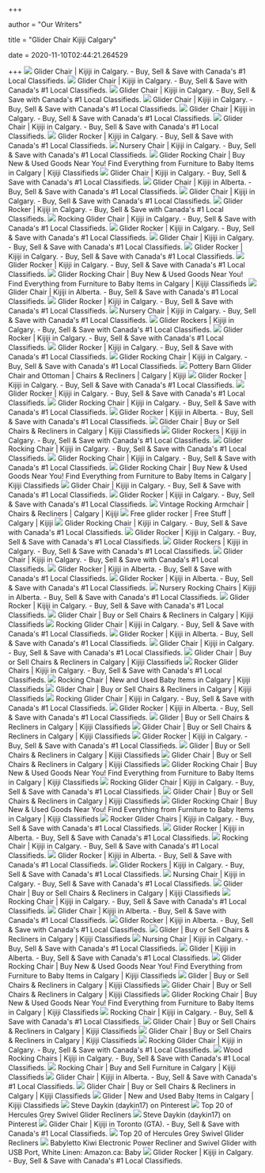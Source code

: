 +++
        
author = "Our Writers"
        
title = "Glider Chair Kijiji Calgary"
        
date = 2020-11-10T02:44:21.264529
        
+++
[ ![](https://i.ebayimg.com/images/g/~iAAAOSwbCRfpz5m/s-l200.jpg)](https://i.ebayimg.com/images/g/~iAAAOSwbCRfpz5m/s-l200.jpg) Glider Chair | Kijiji in Calgary. - Buy, Sell & Save with Canada's #1 Local  Classifieds.
[ ![](https://i.ebayimg.com/images/g/6N4AAOSwtCBfo2pl/s-l200.jpg)](https://i.ebayimg.com/images/g/6N4AAOSwtCBfo2pl/s-l200.jpg) Glider Chair | Kijiji in Calgary. - Buy, Sell & Save with Canada's #1 Local  Classifieds.
[ ![](https://i.ebayimg.com/images/g/gvEAAOSwQJlfli4J/s-l200.jpg)](https://i.ebayimg.com/images/g/gvEAAOSwQJlfli4J/s-l200.jpg) Glider Chair | Kijiji in Calgary. - Buy, Sell & Save with Canada's #1 Local  Classifieds.
[ ![](https://i.ebayimg.com/images/g/Q54AAOSwxSNfpsRM/s-l200.jpg)](https://i.ebayimg.com/images/g/Q54AAOSwxSNfpsRM/s-l200.jpg) Glider Chair | Kijiji in Calgary. - Buy, Sell & Save with Canada's #1 Local  Classifieds.
[ ![](https://i.ebayimg.com/images/g/zR0AAOSw0PtfmXYx/s-l200.jpg)](https://i.ebayimg.com/images/g/zR0AAOSw0PtfmXYx/s-l200.jpg) Glider Chair | Kijiji in Calgary. - Buy, Sell & Save with Canada's #1 Local  Classifieds.
[ ![](https://i.ebayimg.com/images/g/TRAAAOSwSdFfnhqI/s-l200.jpg)](https://i.ebayimg.com/images/g/TRAAAOSwSdFfnhqI/s-l200.jpg) Glider Chair | Kijiji in Calgary. - Buy, Sell & Save with Canada's #1 Local  Classifieds.
[ ![](https://i.ebayimg.com/images/g/BR0AAOSwI51fjfHm/s-l200.jpg)](https://i.ebayimg.com/images/g/BR0AAOSwI51fjfHm/s-l200.jpg) Glider Rocker | Kijiji in Calgary. - Buy, Sell & Save with Canada's #1  Local Classifieds.
[ ![](https://i.ebayimg.com/images/g/UMEAAOSw2P9fApjm/s-l200.jpg)](https://i.ebayimg.com/images/g/UMEAAOSw2P9fApjm/s-l200.jpg) Nursery Chair | Kijiji in Calgary. - Buy, Sell & Save with Canada's #1  Local Classifieds.
[ ![](https://i.ebayimg.com/images/g/F1oAAOSwmf5e4XRr/s-l200.jpg)](https://i.ebayimg.com/images/g/F1oAAOSwmf5e4XRr/s-l200.jpg) Glider Rocking Chair | Buy New & Used Goods Near You! Find Everything from  Furniture to Baby Items in Calgary | Kijiji Classifieds
[ ![](https://i.ebayimg.com/images/g/mVIAAOSwHbpfnaTm/s-l200.jpg)](https://i.ebayimg.com/images/g/mVIAAOSwHbpfnaTm/s-l200.jpg) Glider Chair | Kijiji in Calgary. - Buy, Sell & Save with Canada's #1 Local  Classifieds.
[ ![](https://i.ebayimg.com/images/g/VEoAAOSwd7RfqIXx/s-l200.jpg)](https://i.ebayimg.com/images/g/VEoAAOSwd7RfqIXx/s-l200.jpg) Glider Chair | Kijiji in Alberta. - Buy, Sell & Save with Canada's #1 Local  Classifieds.
[ ![](https://i.ebayimg.com/images/g/NQEAAOSwOMxflx4n/s-l200.jpg)](https://i.ebayimg.com/images/g/NQEAAOSwOMxflx4n/s-l200.jpg) Glider Chair | Kijiji in Calgary. - Buy, Sell & Save with Canada's #1 Local  Classifieds.
[ ![](https://i.ebayimg.com/images/g/LFUAAOSwLwhfPGYS/s-l200.jpg)](https://i.ebayimg.com/images/g/LFUAAOSwLwhfPGYS/s-l200.jpg) Glider Rocker | Kijiji in Calgary. - Buy, Sell & Save with Canada's #1  Local Classifieds.
[ ![](https://i.ebayimg.com/00/s/MTIwMFgxNjAw/z/Q7YAAOSwjThdmJwn/$_35.JPG)](https://i.ebayimg.com/00/s/MTIwMFgxNjAw/z/Q7YAAOSwjThdmJwn/$_35.JPG) Rocking Glider Chair | Kijiji in Calgary. - Buy, Sell & Save with Canada's  #1 Local Classifieds.
[ ![](https://i.ebayimg.com/images/g/TsAAAOSwxzxfmcNJ/s-l200.jpg)](https://i.ebayimg.com/images/g/TsAAAOSwxzxfmcNJ/s-l200.jpg) Glider Rocker | Kijiji in Calgary. - Buy, Sell & Save with Canada's #1  Local Classifieds.
[ ![](https://i.ebayimg.com/images/g/SCUAAOSwVyhfj6kP/s-l200.jpg)](https://i.ebayimg.com/images/g/SCUAAOSwVyhfj6kP/s-l200.jpg) Glider Chair | Kijiji in Calgary. - Buy, Sell & Save with Canada's #1 Local  Classifieds.
[ ![](https://i.ebayimg.com/images/g/WZsAAOSwsnBfgwY~/s-l200.jpg)](https://i.ebayimg.com/images/g/WZsAAOSwsnBfgwY~/s-l200.jpg) Glider Rocker | Kijiji in Calgary. - Buy, Sell & Save with Canada's #1  Local Classifieds.
[ ![](https://i.ebayimg.com/images/g/6J0AAOSw6ntfSCli/s-l200.jpg)](https://i.ebayimg.com/images/g/6J0AAOSw6ntfSCli/s-l200.jpg) Glider Rocker | Kijiji in Calgary. - Buy, Sell & Save with Canada's #1  Local Classifieds.
[ ![](https://i.ebayimg.com/images/g/KFsAAOSwCdRe4us4/s-l200.jpg)](https://i.ebayimg.com/images/g/KFsAAOSwCdRe4us4/s-l200.jpg) Glider Rocking Chair | Buy New & Used Goods Near You! Find Everything from  Furniture to Baby Items in Calgary | Kijiji Classifieds
[ ![](https://i.ebayimg.com/images/g/JWQAAOSwC~VfmvVF/s-l200.jpg)](https://i.ebayimg.com/images/g/JWQAAOSwC~VfmvVF/s-l200.jpg) Glider Chair | Kijiji in Alberta. - Buy, Sell & Save with Canada's #1 Local  Classifieds.
[ ![](https://i.ebayimg.com/images/g/ypAAAOSw3zJfpKPw/s-l200.jpg)](https://i.ebayimg.com/images/g/ypAAAOSw3zJfpKPw/s-l200.jpg) Glider Rocker | Kijiji in Calgary. - Buy, Sell & Save with Canada's #1  Local Classifieds.
[ ![](https://i.ebayimg.com/images/g/7JsAAOSwKjRfAjFK/s-l200.jpg)](https://i.ebayimg.com/images/g/7JsAAOSwKjRfAjFK/s-l200.jpg) Nursery Chair | Kijiji in Calgary. - Buy, Sell & Save with Canada's #1  Local Classifieds.
[ ![](https://i.ebayimg.com/images/g/Lu4AAOSwF9FfSns8/s-l200.jpg)](https://i.ebayimg.com/images/g/Lu4AAOSwF9FfSns8/s-l200.jpg) Glider Rockers | Kijiji in Calgary. - Buy, Sell & Save with Canada's #1  Local Classifieds.
[ ![](https://i.ebayimg.com/images/g/pp0AAOSw7kRfjHer/s-l200.jpg)](https://i.ebayimg.com/images/g/pp0AAOSw7kRfjHer/s-l200.jpg) Glider Rocker | Kijiji in Calgary. - Buy, Sell & Save with Canada's #1  Local Classifieds.
[ ![](https://i.ebayimg.com/images/g/I0cAAOSwvChfdLoA/s-l200.jpg)](https://i.ebayimg.com/images/g/I0cAAOSwvChfdLoA/s-l200.jpg) Glider Rocker | Kijiji in Calgary. - Buy, Sell & Save with Canada's #1  Local Classifieds.
[ ![](https://i.ebayimg.com/images/g/meoAAOSwk-BfjG5c/s-l200.jpg)](https://i.ebayimg.com/images/g/meoAAOSwk-BfjG5c/s-l200.jpg) Glider Rocking Chair | Kijiji in Calgary. - Buy, Sell & Save with Canada's  #1 Local Classifieds.
[ ![](https://i.ebayimg.com/00/s/Mzk3WDQ1MA==/z/TPUAAOSwW~hfqHyU/$_20.PNG)](https://i.ebayimg.com/00/s/Mzk3WDQ1MA==/z/TPUAAOSwW~hfqHyU/$_20.PNG) Pottery Barn Glider Chair and Ottoman | Chairs & Recliners | Calgary |  Kijiji
[ ![](https://i.ebayimg.com/images/g/ByEAAOSw-2JfI0LP/s-l200.jpg)](https://i.ebayimg.com/images/g/ByEAAOSw-2JfI0LP/s-l200.jpg) Glider Rocker | Kijiji in Calgary. - Buy, Sell & Save with Canada's #1  Local Classifieds.
[ ![](https://i.ebayimg.com/images/g/HVQAAOSwU8Rem5ye/s-l200.jpg)](https://i.ebayimg.com/images/g/HVQAAOSwU8Rem5ye/s-l200.jpg) Glider Rocker | Kijiji in Calgary. - Buy, Sell & Save with Canada's #1  Local Classifieds.
[ ![](https://i.ebayimg.com/images/g/U-sAAOSwAadfgi2S/s-l200.jpg)](https://i.ebayimg.com/images/g/U-sAAOSwAadfgi2S/s-l200.jpg) Glider Rocking Chair | Kijiji in Calgary. - Buy, Sell & Save with Canada's  #1 Local Classifieds.
[ ![](https://i.ebayimg.com/images/g/~XcAAOSwd0dfjLUO/s-l200.jpg)](https://i.ebayimg.com/images/g/~XcAAOSwd0dfjLUO/s-l200.jpg) Glider Rocker | Kijiji in Alberta. - Buy, Sell & Save with Canada's #1  Local Classifieds.
[ ![](https://i.ebayimg.com/images/g/-aUAAOSweZhfMr1y/s-l200.jpg)](https://i.ebayimg.com/images/g/-aUAAOSweZhfMr1y/s-l200.jpg) Glider Chair | Buy or Sell Chairs & Recliners in Calgary | Kijiji  Classifieds
[ ![](https://i.ebayimg.com/images/g/81YAAOSwrk5fejuZ/s-l200.jpg)](https://i.ebayimg.com/images/g/81YAAOSwrk5fejuZ/s-l200.jpg) Glider Rockers | Kijiji in Calgary. - Buy, Sell & Save with Canada's #1  Local Classifieds.
[ ![](https://i.ebayimg.com/images/g/IAgAAOSwNTpfKeAa/s-l200.jpg)](https://i.ebayimg.com/images/g/IAgAAOSwNTpfKeAa/s-l200.jpg) Glider Rocking Chair | Kijiji in Calgary. - Buy, Sell & Save with Canada's  #1 Local Classifieds.
[ ![](https://i.ebayimg.com/images/g/0VsAAOSwe5FfJvGL/s-l200.jpg)](https://i.ebayimg.com/images/g/0VsAAOSwe5FfJvGL/s-l200.jpg) Glider Rocking Chair | Kijiji in Calgary. - Buy, Sell & Save with Canada's  #1 Local Classifieds.
[ ![](https://i.ebayimg.com/images/g/FocAAOSwPWtcSBB2/s-l200.jpg)](https://i.ebayimg.com/images/g/FocAAOSwPWtcSBB2/s-l200.jpg) Glider Rocking Chair | Buy New & Used Goods Near You! Find Everything from  Furniture to Baby Items in Calgary | Kijiji Classifieds
[ ![](https://i.ebayimg.com/images/g/j20AAOSwPk5fpL85/s-l200.jpg)](https://i.ebayimg.com/images/g/j20AAOSwPk5fpL85/s-l200.jpg) Glider Chair | Kijiji in Calgary. - Buy, Sell & Save with Canada's #1 Local  Classifieds.
[ ![](https://i.ebayimg.com/images/g/LZIAAOSwh61fd5QP/s-l200.jpg)](https://i.ebayimg.com/images/g/LZIAAOSwh61fd5QP/s-l200.jpg) Glider Rocker | Kijiji in Calgary. - Buy, Sell & Save with Canada's #1  Local Classifieds.
[ ![](https://i.ebayimg.com/00/s/MTYwMFgxMjAw/z/Y5kAAOSwff1fqDl~/$_20.JPG)](https://i.ebayimg.com/00/s/MTYwMFgxMjAw/z/Y5kAAOSwff1fqDl~/$_20.JPG) Vintage Rocking Armchair | Chairs & Recliners | Calgary | Kijiji
[ ![](https://i.ebayimg.com/00/s/MTYwMFgxMjAw/z/zYYAAOSwPZhfqGBC/$_27.JPG)](https://i.ebayimg.com/00/s/MTYwMFgxMjAw/z/zYYAAOSwPZhfqGBC/$_27.JPG) Free glider rocker | Free Stuff | Calgary | Kijiji
[ ![](https://i.ebayimg.com/images/g/KB4AAOSwQbFffPDO/s-l200.jpg)](https://i.ebayimg.com/images/g/KB4AAOSwQbFffPDO/s-l200.jpg) Glider Rocking Chair | Kijiji in Calgary. - Buy, Sell & Save with Canada's  #1 Local Classifieds.
[ ![](https://i.ebayimg.com/00/s/NDAwWDQwMA==/z/jYEAAOSwBthfowxW/$_2.JPG)](https://i.ebayimg.com/00/s/NDAwWDQwMA==/z/jYEAAOSwBthfowxW/$_2.JPG) Glider Rocker | Kijiji in Calgary. - Buy, Sell & Save with Canada's #1  Local Classifieds.
[ ![](https://i.ebayimg.com/images/g/IMkAAOSwoElfVS1Z/s-l200.jpg)](https://i.ebayimg.com/images/g/IMkAAOSwoElfVS1Z/s-l200.jpg) Glider Rockers | Kijiji in Calgary. - Buy, Sell & Save with Canada's #1  Local Classifieds.
[ ![](https://i.ebayimg.com/images/g/2EEAAOSw18BfjjXV/s-l200.jpg)](https://i.ebayimg.com/images/g/2EEAAOSw18BfjjXV/s-l200.jpg) Glider Chair | Kijiji in Calgary. - Buy, Sell & Save with Canada's #1 Local  Classifieds.
[ ![](https://i.ebayimg.com/images/g/0xQAAOSwyxhfjJIU/s-l200.jpg)](https://i.ebayimg.com/images/g/0xQAAOSwyxhfjJIU/s-l200.jpg) Glider Rocker | Kijiji in Alberta. - Buy, Sell & Save with Canada's #1  Local Classifieds.
[ ![](https://i.ebayimg.com/images/g/ix0AAOSwOmFfkL71/s-l200.jpg)](https://i.ebayimg.com/images/g/ix0AAOSwOmFfkL71/s-l200.jpg) Glider Rocker | Kijiji in Alberta. - Buy, Sell & Save with Canada's #1  Local Classifieds.
[ ![](https://i.ebayimg.com/images/g/zUMAAOSwUMFfAl-A/s-l200.jpg)](https://i.ebayimg.com/images/g/zUMAAOSwUMFfAl-A/s-l200.jpg) Nursery Rocking Chairs | Kijiji in Alberta. - Buy, Sell & Save with  Canada's #1 Local Classifieds.
[ ![](https://i.ebayimg.com/images/g/s2IAAOSwBLxfcPIo/s-l200.jpg)](https://i.ebayimg.com/images/g/s2IAAOSwBLxfcPIo/s-l200.jpg) Glider Rocker | Kijiji in Calgary. - Buy, Sell & Save with Canada's #1  Local Classifieds.
[ ![](https://i.ebayimg.com/images/g/ihEAAOSwjahfcm~R/s-l200.jpg)](https://i.ebayimg.com/images/g/ihEAAOSwjahfcm~R/s-l200.jpg) Glider Chair | Buy or Sell Chairs & Recliners in Calgary | Kijiji  Classifieds
[ ![](https://i.ebayimg.com/00/s/MTYwMFgxMjAx/z/NmoAAOSwb8VdftTf/$_35.JPG)](https://i.ebayimg.com/00/s/MTYwMFgxMjAx/z/NmoAAOSwb8VdftTf/$_35.JPG) Rocking Glider Chair | Kijiji in Calgary. - Buy, Sell & Save with Canada's  #1 Local Classifieds.
[ ![](https://i.ebayimg.com/images/g/uXgAAOSwgoVfe8XZ/s-l200.jpg)](https://i.ebayimg.com/images/g/uXgAAOSwgoVfe8XZ/s-l200.jpg) Glider Rocker | Kijiji in Alberta. - Buy, Sell & Save with Canada's #1  Local Classifieds.
[ ![](https://i.ebayimg.com/images/g/N~wAAOSw-yNfosRf/s-l200.jpg)](https://i.ebayimg.com/images/g/N~wAAOSw-yNfosRf/s-l200.jpg) Glider Chair | Kijiji in Calgary. - Buy, Sell & Save with Canada's #1 Local  Classifieds.
[ ![](https://i.ebayimg.com/images/g/Lw8AAOSwZMNfeLgI/s-l200.jpg)](https://i.ebayimg.com/images/g/Lw8AAOSwZMNfeLgI/s-l200.jpg) Glider Chair | Buy or Sell Chairs & Recliners in Calgary | Kijiji  Classifieds
[ ![](https://i.ebayimg.com/images/g/uowAAOSwfERfTnmK/s-l200.jpg)](https://i.ebayimg.com/images/g/uowAAOSwfERfTnmK/s-l200.jpg) Rocker Glider Chairs | Kijiji in Calgary. - Buy, Sell & Save with Canada's  #1 Local Classifieds.
[ ![](https://i.ebayimg.com/images/g/2ScAAOSwY-ZfUuJi/s-l200.jpg)](https://i.ebayimg.com/images/g/2ScAAOSwY-ZfUuJi/s-l200.jpg) Rocking Chair | New and Used Baby Items in Calgary | Kijiji Classifieds
[ ![](https://i.ebayimg.com/images/g/4IUAAOSw2TFfJIzg/s-l200.jpg)](https://i.ebayimg.com/images/g/4IUAAOSw2TFfJIzg/s-l200.jpg) Glider Chair | Buy or Sell Chairs & Recliners in Calgary | Kijiji  Classifieds
[ ![](https://i.ebayimg.com/00/s/MzIwWDI0MA==/z/D-EAAOSwn0pdaBEV/$_35.JPG)](https://i.ebayimg.com/00/s/MzIwWDI0MA==/z/D-EAAOSwn0pdaBEV/$_35.JPG) Rocking Glider Chair | Kijiji in Calgary. - Buy, Sell & Save with Canada's  #1 Local Classifieds.
[ ![](https://i.ebayimg.com/images/g/JN4AAOSwMXxfhOhl/s-l200.jpg)](https://i.ebayimg.com/images/g/JN4AAOSwMXxfhOhl/s-l200.jpg) Glider Rocker | Kijiji in Alberta. - Buy, Sell & Save with Canada's #1  Local Classifieds.
[ ![](https://i.ebayimg.com/images/g/9WkAAOSwDShfjl7o/s-l200.jpg)](https://i.ebayimg.com/images/g/9WkAAOSwDShfjl7o/s-l200.jpg) Glider | Buy or Sell Chairs & Recliners in Calgary | Kijiji Classifieds
[ ![](https://i.ebayimg.com/images/g/GUMAAOSwcjdfeKkG/s-l200.jpg)](https://i.ebayimg.com/images/g/GUMAAOSwcjdfeKkG/s-l200.jpg) Glider Chair | Buy or Sell Chairs & Recliners in Calgary | Kijiji  Classifieds
[ ![](https://i.ebayimg.com/images/g/pUgAAOSwhBtfY~wj/s-l200.jpg)](https://i.ebayimg.com/images/g/pUgAAOSwhBtfY~wj/s-l200.jpg) Glider Rocker | Kijiji in Calgary. - Buy, Sell & Save with Canada's #1  Local Classifieds.
[ ![](https://i.ebayimg.com/images/g/WbEAAOSwlx9fjjrj/s-l200.jpg)](https://i.ebayimg.com/images/g/WbEAAOSwlx9fjjrj/s-l200.jpg) Glider | Buy or Sell Chairs & Recliners in Calgary | Kijiji Classifieds
[ ![](https://i.ebayimg.com/images/g/DkgAAOSw3Lxfcphn/s-l200.jpg)](https://i.ebayimg.com/images/g/DkgAAOSw3Lxfcphn/s-l200.jpg) Glider Chair | Buy or Sell Chairs & Recliners in Calgary | Kijiji  Classifieds
[ ![](https://i.ebayimg.com/images/g/yhwAAOSwimRe4lxF/s-l200.jpg)](https://i.ebayimg.com/images/g/yhwAAOSwimRe4lxF/s-l200.jpg) Glider Rocking Chair | Buy New & Used Goods Near You! Find Everything from  Furniture to Baby Items in Calgary | Kijiji Classifieds
[ ![](https://i.ebayimg.com/00/s/MTYwMFgxMjAx/z/M34AAOSwIqNddUxN/$_35.JPG)](https://i.ebayimg.com/00/s/MTYwMFgxMjAx/z/M34AAOSwIqNddUxN/$_35.JPG) Rocking Glider Chair | Kijiji in Calgary. - Buy, Sell & Save with Canada's  #1 Local Classifieds.
[ ![](https://i.ebayimg.com/images/g/TDIAAOSwANhfc6Yq/s-l200.jpg)](https://i.ebayimg.com/images/g/TDIAAOSwANhfc6Yq/s-l200.jpg) Glider Chair | Buy or Sell Chairs & Recliners in Calgary | Kijiji  Classifieds
[ ![](https://i.ebayimg.com/images/g/LqsAAOSwTyxexv8F/s-l200.jpg)](https://i.ebayimg.com/images/g/LqsAAOSwTyxexv8F/s-l200.jpg) Glider Rocking Chair | Buy New & Used Goods Near You! Find Everything from  Furniture to Baby Items in Calgary | Kijiji Classifieds
[ ![](https://i.ebayimg.com/images/g/Mi0AAOSw~ddfaXG3/s-l200.jpg)](https://i.ebayimg.com/images/g/Mi0AAOSw~ddfaXG3/s-l200.jpg) Rocker Glider Chairs | Kijiji in Calgary. - Buy, Sell & Save with Canada's  #1 Local Classifieds.
[ ![](https://i.ebayimg.com/images/g/D4IAAOSwPjxfkHPz/s-l200.jpg)](https://i.ebayimg.com/images/g/D4IAAOSwPjxfkHPz/s-l200.jpg) Glider Rocker | Kijiji in Alberta. - Buy, Sell & Save with Canada's #1  Local Classifieds.
[ ![](https://i.ebayimg.com/images/g/XfUAAOSwxvNfpwJR/s-l200.jpg)](https://i.ebayimg.com/images/g/XfUAAOSwxvNfpwJR/s-l200.jpg) Rocking Chair | Kijiji in Calgary. - Buy, Sell & Save with Canada's #1  Local Classifieds.
[ ![](https://i.ebayimg.com/images/g/XcwAAOSw83FfjKRo/s-l200.jpg)](https://i.ebayimg.com/images/g/XcwAAOSw83FfjKRo/s-l200.jpg) Glider Rocker | Kijiji in Alberta. - Buy, Sell & Save with Canada's #1  Local Classifieds.
[ ![](https://i.ebayimg.com/images/g/28oAAOSwElpeJOQF/s-l200.jpg)](https://i.ebayimg.com/images/g/28oAAOSwElpeJOQF/s-l200.jpg) Glider Rockers | Kijiji in Calgary. - Buy, Sell & Save with Canada's #1  Local Classifieds.
[ ![](https://i.ebayimg.com/images/g/RFcAAOSwBMJfdPd0/s-l200.jpg)](https://i.ebayimg.com/images/g/RFcAAOSwBMJfdPd0/s-l200.jpg) Nursing Chair | Kijiji in Calgary. - Buy, Sell & Save with Canada's #1  Local Classifieds.
[ ![](https://i.ebayimg.com/images/g/fg4AAOSw-3NfcNkL/s-l200.jpg)](https://i.ebayimg.com/images/g/fg4AAOSw-3NfcNkL/s-l200.jpg) Glider Chair | Buy or Sell Chairs & Recliners in Calgary | Kijiji  Classifieds
[ ![](https://i.ebayimg.com/images/g/iBcAAOSwVWBfqIns/s-l200.jpg)](https://i.ebayimg.com/images/g/iBcAAOSwVWBfqIns/s-l200.jpg) Rocking Chair | Kijiji in Calgary. - Buy, Sell & Save with Canada's #1  Local Classifieds.
[ ![](https://i.ebayimg.com/images/g/ZwgAAOSwqvdfmw8A/s-l200.jpg)](https://i.ebayimg.com/images/g/ZwgAAOSwqvdfmw8A/s-l200.jpg) Glider Chair | Kijiji in Alberta. - Buy, Sell & Save with Canada's #1 Local  Classifieds.
[ ![](https://i.ebayimg.com/images/g/jCUAAOSwB8xfn2mf/s-l200.jpg)](https://i.ebayimg.com/images/g/jCUAAOSwB8xfn2mf/s-l200.jpg) Glider Rocker | Kijiji in Alberta. - Buy, Sell & Save with Canada's #1  Local Classifieds.
[ ![](https://i.ebayimg.com/images/g/LEcAAOSwrYJfkzAE/s-l200.jpg)](https://i.ebayimg.com/images/g/LEcAAOSwrYJfkzAE/s-l200.jpg) Glider | Buy or Sell Chairs & Recliners in Calgary | Kijiji Classifieds
[ ![](https://i.ebayimg.com/images/g/auUAAOSw8ItfjJpE/s-l200.jpg)](https://i.ebayimg.com/images/g/auUAAOSw8ItfjJpE/s-l200.jpg) Nursing Chair | Kijiji in Calgary. - Buy, Sell & Save with Canada's #1  Local Classifieds.
[ ![](https://i.ebayimg.com/images/g/FYoAAOSwTwRfplqi/s-l200.jpg)](https://i.ebayimg.com/images/g/FYoAAOSwTwRfplqi/s-l200.jpg) Glider | Kijiji in Alberta. - Buy, Sell & Save with Canada's #1 Local  Classifieds.
[ ![](https://i.ebayimg.com/images/g/n4MAAOSwYvde4-mt/s-l200.jpg)](https://i.ebayimg.com/images/g/n4MAAOSwYvde4-mt/s-l200.jpg) Glider Rocking Chair | Buy New & Used Goods Near You! Find Everything from  Furniture to Baby Items in Calgary | Kijiji Classifieds
[ ![](https://i.ebayimg.com/images/g/Kf0AAOSwh7lfgz4r/s-l200.jpg)](https://i.ebayimg.com/images/g/Kf0AAOSwh7lfgz4r/s-l200.jpg) Glider | Buy or Sell Chairs & Recliners in Calgary | Kijiji Classifieds
[ ![](https://i.ebayimg.com/images/g/UP0AAOSwewdfX~~w/s-l200.jpg)](https://i.ebayimg.com/images/g/UP0AAOSwewdfX~~w/s-l200.jpg) Glider Chair | Buy or Sell Chairs & Recliners in Calgary | Kijiji  Classifieds
[ ![](https://i.ebayimg.com/images/g/FeIAAOSw10FeGmlh/s-l200.jpg)](https://i.ebayimg.com/images/g/FeIAAOSw10FeGmlh/s-l200.jpg) Glider Rocking Chair | Buy New & Used Goods Near You! Find Everything from  Furniture to Baby Items in Calgary | Kijiji Classifieds
[ ![](https://i.ebayimg.com/images/g/hi4AAOSwk6RfE2ue/s-l200.jpg)](https://i.ebayimg.com/images/g/hi4AAOSwk6RfE2ue/s-l200.jpg) Rocking Chair | Kijiji in Calgary. - Buy, Sell & Save with Canada's #1  Local Classifieds.
[ ![](https://i.ebayimg.com/images/g/GtoAAOSwqK9fbkc~/s-l200.jpg)](https://i.ebayimg.com/images/g/GtoAAOSwqK9fbkc~/s-l200.jpg) Glider Chair | Buy or Sell Chairs & Recliners in Calgary | Kijiji  Classifieds
[ ![](https://i.ebayimg.com/images/g/YRYAAOSwC6Nfc3Y0/s-l200.jpg)](https://i.ebayimg.com/images/g/YRYAAOSwC6Nfc3Y0/s-l200.jpg) Glider Chair | Buy or Sell Chairs & Recliners in Calgary | Kijiji  Classifieds
[ ![](https://i.ebayimg.com/00/s/MTYwMFgxMjAx/z/NNgAAOSwBCtdZXwj/$_35.JPG)](https://i.ebayimg.com/00/s/MTYwMFgxMjAx/z/NNgAAOSwBCtdZXwj/$_35.JPG) Rocking Glider Chair | Kijiji in Calgary. - Buy, Sell & Save with Canada's  #1 Local Classifieds.
[ ![](https://i.ebayimg.com/images/g/TvEAAOSwAp1foxZU/s-l200.jpg)](https://i.ebayimg.com/images/g/TvEAAOSwAp1foxZU/s-l200.jpg) Wood Rocking Chairs | Kijiji in Calgary. - Buy, Sell & Save with Canada's  #1 Local Classifieds.
[ ![](https://i.ebayimg.com/images/g/ldgAAOSwuoZfWirb/s-l200.jpg)](https://i.ebayimg.com/images/g/ldgAAOSwuoZfWirb/s-l200.jpg) Rocking Chair | Buy and Sell Furniture in Calgary | Kijiji Classifieds
[ ![](https://i.ebayimg.com/images/g/PW8AAOSwpfBfpxOM/s-l200.jpg)](https://i.ebayimg.com/images/g/PW8AAOSwpfBfpxOM/s-l200.jpg) Glider Chair | Kijiji in Alberta. - Buy, Sell & Save with Canada's #1 Local  Classifieds.
[ ![](https://i.ebayimg.com/images/g/l3YAAOSwBtNfb7EK/s-l200.jpg)](https://i.ebayimg.com/images/g/l3YAAOSwBtNfb7EK/s-l200.jpg) Glider Chair | Buy or Sell Chairs & Recliners in Calgary | Kijiji  Classifieds
[ ![](https://i.ebayimg.com/images/g/q5UAAOSw8WVflddI/s-l200.jpg)](https://i.ebayimg.com/images/g/q5UAAOSw8WVflddI/s-l200.jpg) Glider | New and Used Baby Items in Calgary | Kijiji Classifieds
[ ![](https://i.pinimg.com/400x300/2e/d9/83/2ed9832b35f826461a85f6c300ab2153.jpg)](https://i.pinimg.com/400x300/2e/d9/83/2ed9832b35f826461a85f6c300ab2153.jpg) Steve Daykin (daykin17) on Pinterest
[ ![](https://www.drawzit.com/wp-content/uploads/2019/01/living-spaces-within-hercules-grey-swivel-glider-recliners.jpg)](https://www.drawzit.com/wp-content/uploads/2019/01/living-spaces-within-hercules-grey-swivel-glider-recliners.jpg) Top 20 of Hercules Grey Swivel Glider Recliners
[ ![](https://i.pinimg.com/236x/da/31/55/da3155df76a37384abf9a7269db2e2c2--chairs--recliners-gliders.jpg)](https://i.pinimg.com/236x/da/31/55/da3155df76a37384abf9a7269db2e2c2--chairs--recliners-gliders.jpg) Steve Daykin (daykin17) on Pinterest
[ ![](https://i.ebayimg.com/images/g/ADEAAOSwv~pejP4h/s-l200.jpg)](https://i.ebayimg.com/images/g/ADEAAOSwv~pejP4h/s-l200.jpg) Glider Chair | Kijiji in Toronto (GTA). - Buy, Sell & Save with Canada's #1  Local Classifieds.
[ ![](https://www.drawzit.com/wp-content/uploads/2019/01/steinhafels-in-hercules-grey-swivel-glider-recliners.jpg)](https://www.drawzit.com/wp-content/uploads/2019/01/steinhafels-in-hercules-grey-swivel-glider-recliners.jpg) Top 20 of Hercules Grey Swivel Glider Recliners
[ ![](https://images-na.ssl-images-amazon.com/images/I/91ZIRYnk7KL._AC_SL1500_.jpg)](https://images-na.ssl-images-amazon.com/images/I/91ZIRYnk7KL._AC_SL1500_.jpg) Babyletto Kiwi Electronic Power Recliner and Swivel Glider with USB Port,  White Linen: Amazon.ca: Baby
[ ![](https://i.ebayimg.com/images/g/iQMAAOSw2kZfJy58/s-l200.jpg)](https://i.ebayimg.com/images/g/iQMAAOSw2kZfJy58/s-l200.jpg) Glider Rocker | Kijiji in Calgary. - Buy, Sell & Save with Canada's #1  Local Classifieds.
